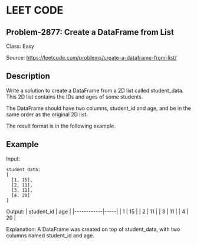 # LEET CODE
## Problem-2877: Create a DataFrame from List
Class: Easy

Source: https://leetcode.com/problems/create-a-dataframe-from-list/

## Description
Write a solution to create a DataFrame from a 2D list called student_data. This 2D list contains the IDs and ages of some students.

The DataFrame should have two columns, student_id and age, and be in the same order as the original 2D list.

The result format is in the following example.

## Example

Input:
```
student_data:
[
  [1, 15],
  [2, 11],
  [3, 11],
  [4, 20]
]
```

Output:
| student_id | age |
|------------|-----|
| 1          | 15  |
| 2          | 11  |
| 3          | 11  |
| 4          | 20  |

Explanation:
A DataFrame was created on top of student_data, with two columns named student_id and age.

